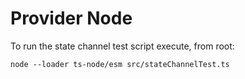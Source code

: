 # Provider Node

To run the state channel test script execute, from root:

```
node --loader ts-node/esm src/stateChannelTest.ts
```
